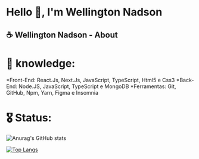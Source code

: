 # Hello 🖖, I'm Wellington Nadson

## ☕ Wellington Nadson - About


# 🎯 knowledge:

*Front-End: React.Js, Next.Js, JavaScript, TypeScript, Html5 e Css3
*Back-End: Node.JS, JavaScript, TypeScript e MongoDB
*Ferramentas: Git, GitHub, Npm, Yarn, Figma e Insomnia
  
# 🎖️ Status:


![Anurag's GitHub stats](https://github-readme-stats.vercel.app/api?username=wellingtonnadson1&theme=dark&show_icons=true)

[![Top Langs](https://github-readme-stats.vercel.app/api/top-langs/?username=wellingtonnadson1&layout=compact)](https://github.com/WellingtonNadson1/wellingtonnadson)
